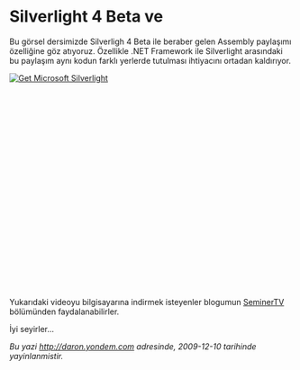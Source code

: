 # Silverlight 4 Beta ve
Bu görsel dersimizde Silverligh 4 Beta ile beraber gelen Assembly
paylaşımı özelliğine göz atıyoruz. Özellikle .NET Framework ile
Silverlight arasındaki bu paylaşım aynı kodun farklı yerlerde tutulması
ihtiyacını ortadan kaldırıyor.

<div style="width:512px;height:384px;">

[![Get Microsoft
Silverlight](http://go2.microsoft.com/fwlink/?LinkId=108181)](http://go2.microsoft.com/fwlink/?LinkID=124807)

</div>

Yukarıdaki videoyu bilgisayarına indirmek isteyenler blogumun
[SeminerTV](http://daron.yondem.com/tr/formatpage.aspx?path=seminertv.format.html#GorselDersler)
bölümünden faydalanabilirler.

İyi seyirler...



*Bu yazi http://daron.yondem.com adresinde, 2009-12-10 tarihinde yayinlanmistir.*
